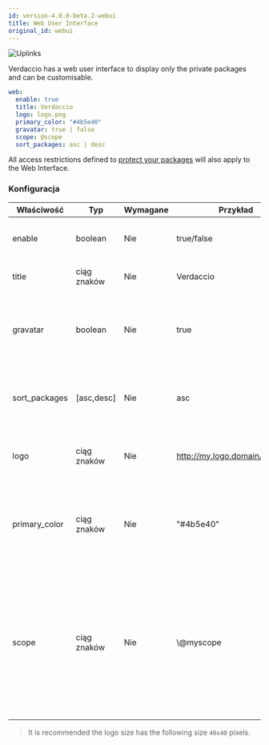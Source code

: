 ```yaml
---
id: version-4.0.0-beta.2-webui
title: Web User Interface
original_id: webui
---
```


![Uplinks](https://user-images.githubusercontent.com/558752/52916111-fa4ba980-32db-11e9-8a64-f4e06eb920b3.png)

Verdaccio has a web user interface to display only the private packages and can be customisable.

```yaml
web:
  enable: true
  title: Verdaccio
  logo: logo.png
  primary_color: "#4b5e40"
  gravatar: true | false
  scope: @scope
  sort_packages: asc | desc
```

All access restrictions defined to [protect your packages](protect-your-dependencies.md) will also apply to the Web Interface.

### Konfiguracja

| Właściwość    | Typ         | Wymagane | Przykład                       | Wsparcie   | Opis                                                                                                                                                 |
| ------------- | ----------- | -------- | ------------------------------ | ---------- | ---------------------------------------------------------------------------------------------------------------------------------------------------- |
| enable        | boolean     | Nie      | true/false                     | wszystkie  | allow to display the web interface                                                                                                                   |
| title         | ciąg znaków | Nie      | Verdaccio                      | wszystkie  | HTML head title description                                                                                                                          |
| gravatar      | boolean     | Nie      | true                           | `>v4`   | Gravatars will be generated under the hood if this property is enabled                                                                               |
| sort_packages | [asc,desc]  | Nie      | asc                            | `>v4`   | By default private packages are sorted by ascending                                                                                                  |
| logo          | ciąg znaków | Nie      | http://my.logo.domain/logo.png | wszystkie  | a URI where logo is located (header logo)                                                                                                            |
| primary_color | ciąg znaków | Nie      | "#4b5e40"                      | `>4`    | The primary color to use throughout the UI (header, etc)                                                                                             |
| scope         | ciąg znaków | Nie      | \\@myscope                   | `>v3.x` | If you're using this registry for a specific module scope, specify that scope to set it in the webui instructions header (note: escape @ with \\@) |

> It is recommended the logo size has the following size `40x40` pixels.